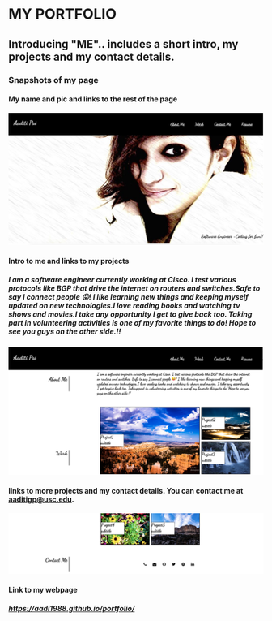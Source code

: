# MY PORTFOLIO

## Introducing "ME".. includes a short intro, my projects and my contact details.

### Snapshots of my page
#### My name and pic and links to the rest of the page
![My name and pic and links to the rest of the page](assets/images/pic_1.png)
#### Intro to me and links to my projects
##### I am a software engineer currently working at Cisco. I test various protocols like BGP that drive the internet on routers and switches.Safe to say I connect people &#128540;! I like learning new things and keeping myself updated on new technologies.I love reading books and watching tv shows and movies.I take any opportunity I get to give back too. Taking part in volunteering activities is one of my favorite things to do! Hope to see you guys on the other side.!!
            
![Intro to me and links to my projects](assets/images/pic_2.png)
#### links to more projects and my contact details. You can contact me at aaditigp@usc.edu.
![links to more projects and my contact details](assets/images/pic_3.png)

#### Link to my webpage

#####  https://aadi1988.github.io/portfolio/ 
